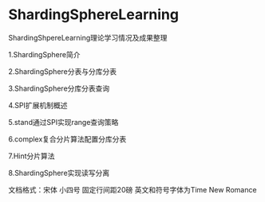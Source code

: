 # ShardingSphereLearning

ShardingShpereLearning理论学习情况及成果整理

1.ShardingSphere简介

2.ShardingSphere分表与分库分表

3.ShardingSphere分库分表查询

4.SPI扩展机制概述

5.stand通过SPI实现range查询策略

6.complex复合分片算法配置分库分表

7.Hint分片算法

8.ShardingSphere实现读写分离

文档格式：宋体 小四号 固定行间距20磅
英文和符号字体为Time New Romance

